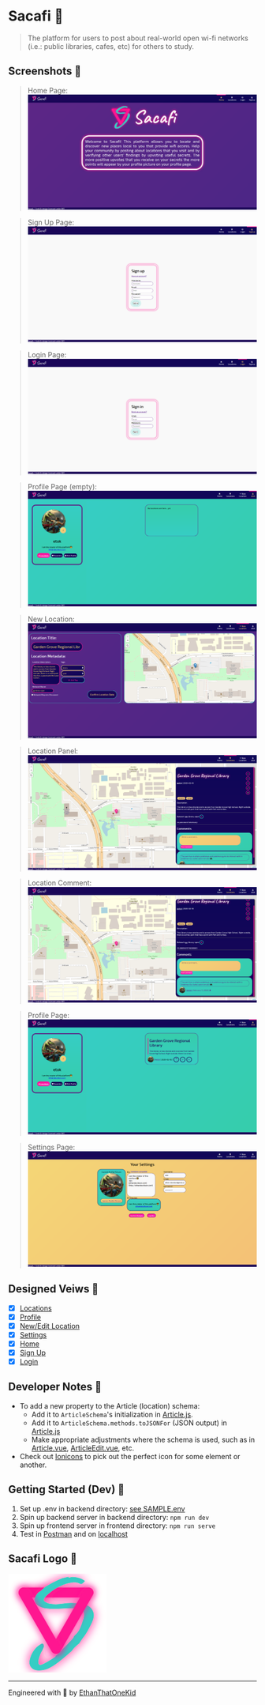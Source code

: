 # Sacafi 🥡
> The platform for users to post about real-world open wi-fi networks (i.e.: public libraries, cafes, etc) for others to study.

## Screenshots 📸
> Home Page: ![Home Page](screenshots/home.png)

> Sign Up Page: ![Sign Up Page](screenshots/signup.png)

> Login Page: ![Login Page](screenshots/login.png)

> Profile Page (empty): ![Profile Page (empty)](screenshots/profile-empty.png)

> New Location: ![New Location](screenshots/new-location.png)

> Location Panel: ![Location Panel](screenshots/location-panel.png)

> Location Comment: ![Location Comment](screenshots/location-comment.png)

> Profile Page: ![Profile Page](screenshots/profile.png)

> Settings Page: ![Settings Page](screenshots/settings.png)

## Designed Veiws 💅
* [x] [Locations](frontend/src/views/Locations.vue)
* [x] [Profile](frontend/src/views/Profile.vue)
* [x] [New/Edit Location](frontend/src/views/ArticleEdit.vue)
* [x] [Settings](frontend/src/views/Settings.vue)
* [x] [Home](frontend/src/views/Home.vue)
* [x] [Sign Up](frontend/src/views/Register.vue)
* [x] [Login](frontend/src/views/Login.vue)

## Developer Notes 📝
* To add a new property to the Article (location) schema:
    * Add it to `ArticleSchema`'s initialization in [Article.js](backend\models\Article.js).
    * Add it to `ArticleSchema.methods.toJSONFor` (JSON output) in [Article.js](backend\models\Article.js)
    * Make appropriate adjustments where the schema is used, such as in [Article.vue](frontend\src\views\Article.vue), [ArticleEdit.vue](frontend\src\views\ArticleEdit.vue), etc.
* Check out [Ionicons](https://ionicons.com/) to pick out the perfect icon for some element or another.

## Getting Started (Dev) 🥾
1. Set up .env in backend directory: [see SAMPLE.env](backend/SAMPLE.env)
1. Spin up backend server in backend directory: `npm run dev`
1. Spin up frontend server in frontend directory: `npm run serve`
1. Test in [Postman](https://github.com/gothinkster/realworld/blob/master/api/Conduit.postman_collection.json) and on [localhost](http://localhost:8080)

## Sacafi Logo 🎉
![Sacafi Logo](frontend/public/logo.svg)

---

Engineered with 💖 by [EthanThatOneKid](http://ethandavidson.com/)

